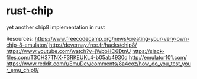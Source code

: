 # rust-chip
yet another chip8 implementation in rust

Resources:
https://www.freecodecamp.org/news/creating-your-very-own-chip-8-emulator/
http://devernay.free.fr/hacks/chip8/
https://www.youtube.com/watch?v=jWpbHC6DtnU
https://slack-files.com/T3CH37TNX-F3RKEUKL4-b05ab4930d
http://emulator101.com/
https://www.reddit.com/r/EmuDev/comments/8a4coz/how_do_you_test_your_emu_chip8/
